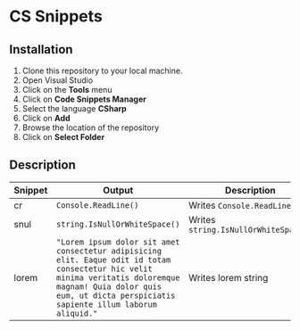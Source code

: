 # CS Snippets

## Installation
1. Clone this repository to your local machine.
1. Open Visual Studio
2. Click on the **Tools** menu
3. Click on **Code Snippets Manager**
4. Select the language **CSharp**
5. Click on **Add**
6. Browse the location of the repository
7. Click on **Select Folder**

## Description
<table>
<thead>
<th>Snippet</th>
<th>Output</th>
<th>Description</th>
</thead>
<tbody>
<tr>
    <td>cr</td>
    <td>
    <code>Console.ReadLine()</code>
    </td>
    <td>Writes <code>Console.ReadLine()</code></td>
</tr>
<tr>
    <td>snul</td>
    <td>
    <code>string.IsNullOrWhiteSpace()</code>
    </td>
    <td>Writes <code>string.IsNullOrWhiteSpace()</code></td>
</tr>
<tr>
    <td>lorem</td>
    <td>
    <code>"Lorem ipsum dolor sit amet consectetur adipisicing elit. Eaque odit id totam consectetur hic velit minima veritatis doloremque magnam! Quia dolor quis eum, ut dicta perspiciatis sapiente illum laborum aliquid."</code>
    </td>
    <td>Writes lorem string</td>
</tr>

</tbody>
</table>